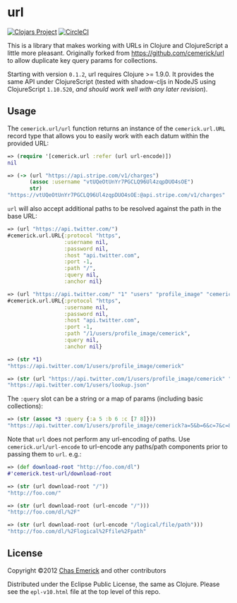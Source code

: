 # url
[![Clojars Project](https://img.shields.io/clojars/v/io.jesi/url.svg)](https://clojars.org/io.jesi/url)
[![CircleCI](https://circleci.com/gh/jesims/url.svg?style=svg)](https://circleci.com/gh/jesims/url)

This is a library that makes working with URLs in Clojure and ClojureScript a little more pleasant. Originally forked
from https://github.com/cemerick/url to allow duplicate key query params for collections.

Starting with version `0.1.2`, url requires Clojure >= 1.9.0. It provides the same API under ClojureScript (tested with
shadow-cljs in NodeJS using ClojureScript `1.10.520`, _and should work well with any later revision_).

## Usage

The `cemerick.url/url` function returns an instance of the `cemerick.url.URL` record type that allows you to easily work
with each datum within the provided URL:

```clojure
=> (require '[cemerick.url :refer (url url-encode)])
nil

=> (-> (url "https://api.stripe.com/v1/charges")
       (assoc :username "vtUQeOtUnYr7PGCLQ96Ul4zqpDUO4sOE")
       str)
"https://vtUQeOtUnYr7PGCLQ96Ul4zqpDUO4sOE:@api.stripe.com/v1/charges"
```

`url` will also accept additional paths to be resolved against the path
in the base URL:

```clojure
=> (url "https://api.twitter.com/")
#cemerick.url.URL{:protocol "https",
                  :username nil,
                  :password nil,
                  :host "api.twitter.com",
                  :port -1,
                  :path "/",
                  :query nil,
                  :anchor nil}

=> (url "https://api.twitter.com/" "1" "users" "profile_image" "cemerick")
#cemerick.url.URL{:protocol "https",
                  :username nil,
                  :password nil,
                  :host "api.twitter.com",
                  :port -1,
                  :path "/1/users/profile_image/cemerick",
                  :query nil,
                  :anchor nil}

=> (str *1)
"https://api.twitter.com/1/users/profile_image/cemerick"

=> (str (url "https://api.twitter.com/1/users/profile_image/cemerick" "../../lookup.json"))
"https://api.twitter.com/1/users/lookup.json"
```

The `:query` slot can be a string or a map of params (including basic collections):

```clojure
=> (str (assoc *3 :query {:a 5 :b 6 :c [7 8]}))
"https://api.twitter.com/1/users/profile_image/cemerick?a=5&b=6&c=7&c=8"
```

Note that `url` does not perform any url-encoding of paths. Use `cemerick.url/url-encode` to url-encode any paths/path
components prior to passing them to `url`. e.g.:

```clojure
=> (def download-root "http://foo.com/dl")
#'cemerick.test-url/download-root

=> (str (url download-root "/"))
"http://foo.com/"

=> (str (url download-root (url-encode "/")))
"http://foo.com/dl/%2F"

=> (str (url download-root (url-encode "/logical/file/path")))
"http://foo.com/dl/%2Flogical%2Ffile%2Fpath"
```

## License

Copyright ©2012 [Chas Emerick](http://cemerick.com) and other contributors

Distributed under the Eclipse Public License, the same as Clojure.
Please see the `epl-v10.html` file at the top level of this repo.
